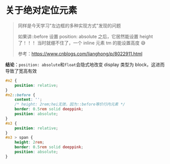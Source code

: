 # 关于绝对定位元素

> 同样是今天学习"左边框的多种实现方式"发现的问题
>
> 如果讲::before 设置 position: absolute 之后，它居然能设置 height 了！！！
> 当时就绷不住了，一个 inline 元素 tm 的能设置高度 😅
>
> 参考：https://www.cnblogs.com/lianghong/p/8022911.html

**结论**：`position: absolute`和`float`会隐式地改变 display 类型为 block，这进而导致了宽高有效

```css
#m2 {
    position: relative;
}
#m2::before {
    content: '';
    /* height: 2rem;hei无效，因为::before等价行内元素 */
    border: 0.5rem solid deeppink;
    position: absolute;
}
#m3 {
    position: relative;
}
#m3 > span {
    height: 2rem;
    border: 0.5rem solid deeppink;
    position: absolute;
}
```
